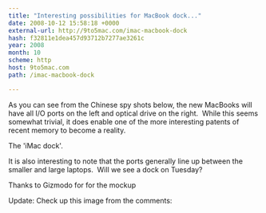 ```yaml
---
title: "Interesting possibilities for MacBook dock..."
date: 2008-10-12 15:58:18 +0000
external-url: http://9to5mac.com/imac-macbook-dock
hash: f32811e1dea457d93712b7277ae3261c
year: 2008
month: 10
scheme: http
host: 9to5mac.com
path: /imac-macbook-dock

---
```



As you can see from the Chinese spy shots below, the new MacBooks will have all I/O ports on the left and optical drive on the right.  While this seems somewhat trivial, it does enable one of the more interesting patents of recent memory to become a reality. 

The 'iMac dock'.  

It is also interesting to note that the ports generally line up between the smaller and large laptops.  Will we see a dock on Tuesday?   



Thanks to Gizmodo for for the mockup

Update: Check up this image from the comments:



          

